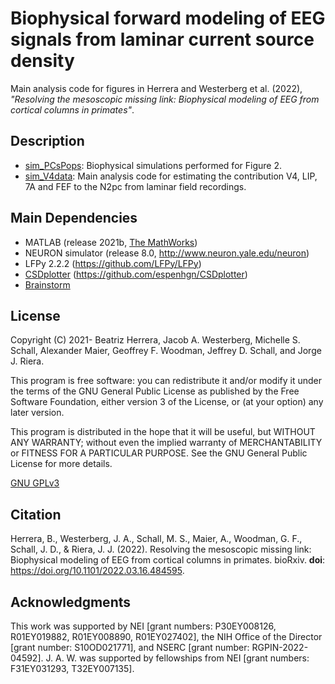 # Biophysical forward modeling of EEG signals from laminar current source density

Main analysis code for figures in Herrera and Westerberg et al. (2022), *"Resolving the mesoscopic missing link: Biophysical modeling of EEG from cortical columns in primates"*.

## Description
- [sim_PCsPops](sim_PCsPops): Biophysical simulations performed for Figure 2. 
- [sim_V4data](sim_V4data): Main analysis code for estimating the contribution V4, LIP, 7A and FEF to the N2pc from laminar field recordings.

## Main Dependencies
- MATLAB (release 2021b, [The MathWorks](https://www.mathworks.com/?s_tid=gn_logo))
- NEURON simulator (release 8.0, http://www.neuron.yale.edu/neuron)
- LFPy 2.2.2 (https://github.com/LFPy/LFPy)
- [CSDplotter](matlab_ana_scripts/functions/CSDplotter-0.1.1) (https://github.com/espenhgn/CSDplotter)
- [Brainstorm](https://neuroimage.usc.edu/brainstorm/Introduction)

## License
Copyright (C) 2021- Beatriz Herrera, Jacob A. Westerberg, Michelle S. Schall, Alexander Maier, Geoffrey F. Woodman, Jeffrey D. Schall, and Jorge J. Riera.

This program is free software: you can redistribute it and/or modify it under the terms of the GNU General Public License as published by the Free Software Foundation, either version 3 of the License, or (at your option) any later version.

This program is distributed in the hope that it will be useful, but WITHOUT ANY WARRANTY; without even the implied warranty of MERCHANTABILITY or FITNESS FOR A PARTICULAR PURPOSE. See the GNU General Public License for more details.

[GNU GPLv3](https://choosealicense.com/licenses/gpl-3.0/)

## Citation
Herrera, B., Westerberg, J. A., Schall, M. S., Maier, A., Woodman, G. F., Schall, J. D., & Riera, J. J. (2022). Resolving the mesoscopic missing link: Biophysical modeling of EEG from cortical columns in primates. bioRxiv. **doi**: https://doi.org/10.1101/2022.03.16.484595.

## Acknowledgments
This work was supported by NEI [grant numbers: P30EY008126, R01EY019882, R01EY008890, R01EY027402], the NIH Office of the Director [grant number: S10OD021771], and NSERC [grant number: RGPIN-2022-04592]. J. A. W. was supported by fellowships from NEI [grant numbers: F31EY031293, T32EY007135].
